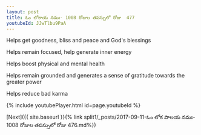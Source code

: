 ```yaml
---
layout: post
title: ఓం లోకాయ నమః- 1008 రోజుల తపస్సులో రోజు  477
youtubeId: JJwTlbu9PaA
---
```

 
 
Helps get goodness, bliss and peace and God's blessings
 
Helps remain focused, help generate inner energy 
 
Helps boost physical and mental health 
 
Helps remain grounded and generates a sense of gratitude towards the greater power 
 
Helps reduce bad karma
 
 
 
 


{% include youtubePlayer.html id=page.youtubeId %}
 
[Next]({{ site.baseurl }}{% link  split1/_posts/2017-09-11-ఓం లోక పాలయ నమః- 1008 రోజుల తపస్సులో రోజు  476.md%})
 
